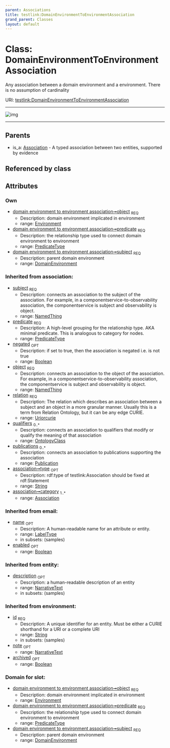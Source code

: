 ```yaml
---
parent: Associations
title: testlink:DomainEnvironmentToEnvironmentAssociation
grand_parent: Classes
layout: default
---
```


# Class: DomainEnvironmentToEnvironmentAssociation


Any association between a domain environment and a environment. There is no assumption of cardinality

URI: [testlink:DomainEnvironmentToEnvironmentAssociation](https://w3id.org/testlink/vocab/DomainEnvironmentToEnvironmentAssociation)


---

![img](http://yuml.me/diagram/nofunky;dir:TB/class/[Publication],[OntologyClass],[Environment],[Environment]%3Cobject%201..1-%20[DomainEnvironmentToEnvironmentAssociation%7Cpredicate:predicate_type;negated(i):boolean%20%3F;relation(i):uriorcurie;type(i):string%20%3F;id(i):string;name(i):label_type%20%3F;enabled(i):boolean%20%3F;archived(i):boolean%20%3F;description(i):narrative_text%20%3F;note(i):narrative_text%20%3F],[DomainEnvironment]%3Csubject%201..1-%20[DomainEnvironmentToEnvironmentAssociation],[Association]%5E-[DomainEnvironmentToEnvironmentAssociation],[DomainEnvironment],[Association])

---


## Parents

 *  is_a: [Association](Association.md) - A typed association between two entities, supported by evidence

## Referenced by class


## Attributes


### Own

 * [domain environment to environment association➞object](domain_environment_to_environment_association_object.md)  <sub>REQ</sub>
    * Description: domain environment implicated in environment
    * range: [Environment](Environment.md)
 * [domain environment to environment association➞predicate](domain_environment_to_environment_association_predicate.md)  <sub>REQ</sub>
    * Description: the relationship type used to connect domain environment to environment
    * range: [PredicateType](types/PredicateType.md)
 * [domain environment to environment association➞subject](domain_environment_to_environment_association_subject.md)  <sub>REQ</sub>
    * Description: parent domain environment
    * range: [DomainEnvironment](DomainEnvironment.md)

### Inherited from association:

 * [subject](subject.md)  <sub>REQ</sub>
    * Description: connects an association to the subject of the association. For example, in a componentservice-to-observability association, the componentservice is subject and observability is object.
    * range: [NamedThing](NamedThing.md)
 * [predicate](predicate.md)  <sub>REQ</sub>
    * Description: A high-level grouping for the relationship type. AKA minimal predicate. This is analogous to category for nodes.
    * range: [PredicateType](types/PredicateType.md)
 * [negated](negated.md)  <sub>OPT</sub>
    * Description: if set to true, then the association is negated i.e. is not true
    * range: [Boolean](types/Boolean.md)
 * [object](object.md)  <sub>REQ</sub>
    * Description: connects an association to the object of the association. For example, in a componentservice-to-observability association, the componentservice is subject and observability is object.
    * range: [NamedThing](NamedThing.md)
 * [relation](relation.md)  <sub>REQ</sub>
    * Description: The relation which describes an association between a subject and an object in a more granular manner. Usually this is a term from Relation Ontology, but it can be any edge CURIE.
    * range: [Uriorcurie](types/Uriorcurie.md)
 * [qualifiers](qualifiers.md)  <sub>0..*</sub>
    * Description: connects an association to qualifiers that modify or qualify the meaning of that association
    * range: [OntologyClass](OntologyClass.md)
 * [publications](publications.md)  <sub>0..*</sub>
    * Description: connects an association to publications supporting the association
    * range: [Publication](Publication.md)
 * [association➞type](association_type.md)  <sub>OPT</sub>
    * Description: rdf:type of testlink:Association should be fixed at rdf:Statement
    * range: [String](types/String.md)
 * [association➞category](association_category.md)  <sub>1..*</sub>
    * range: [Association](Association.md)

### Inherited from email:

 * [name](name.md)  <sub>OPT</sub>
    * Description: A human-readable name for an attribute or entity.
    * range: [LabelType](types/LabelType.md)
    * in subsets: (samples)
 * [enabled](enabled.md)  <sub>OPT</sub>
    * range: [Boolean](types/Boolean.md)

### Inherited from entity:

 * [description](description.md)  <sub>OPT</sub>
    * Description: a human-readable description of an entity
    * range: [NarrativeText](types/NarrativeText.md)
    * in subsets: (samples)

### Inherited from environment:

 * [id](id.md)  <sub>REQ</sub>
    * Description: A unique identifier for an entity. Must be either a CURIE shorthand for a URI or a complete URI
    * range: [String](types/String.md)
    * in subsets: (samples)
 * [note](note.md)  <sub>OPT</sub>
    * range: [NarrativeText](types/NarrativeText.md)
 * [archived](archived.md)  <sub>OPT</sub>
    * range: [Boolean](types/Boolean.md)

### Domain for slot:

 * [domain environment to environment association➞object](domain_environment_to_environment_association_object.md)  <sub>REQ</sub>
    * Description: domain environment implicated in environment
    * range: [Environment](Environment.md)
 * [domain environment to environment association➞predicate](domain_environment_to_environment_association_predicate.md)  <sub>REQ</sub>
    * Description: the relationship type used to connect domain environment to environment
    * range: [PredicateType](types/PredicateType.md)
 * [domain environment to environment association➞subject](domain_environment_to_environment_association_subject.md)  <sub>REQ</sub>
    * Description: parent domain environment
    * range: [DomainEnvironment](DomainEnvironment.md)
